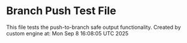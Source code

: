 # Branch Push Test File
This file tests the push-to-branch safe output functionality.
Created by custom engine at: Mon Sep  8 16:08:05 UTC 2025
